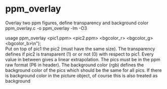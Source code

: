 # ppm_overlay
Overlay two ppm figures, define transparency and background color
ppm_overlay.c -o ppm_overlay -lm -O3

usage ppm_overlay <pic1.ppm> <pic2.ppm> <transparencey> <bgcolor_r> <bgcolor_g> <bgcolor_b>\n");    
Put on top of pic1 the pic2 (must have the same size). The transparency defines if pic2 is transparent (1) or or not (0) with respect
to pic1. Every value in between gives a linear extrapolation. The pics must be in the ppm raw format (P6 in header). The background color (rgb) defines the background color of the pics which should be the same for all pics. If there is background color in the picture object, of course this is also treated as background 
